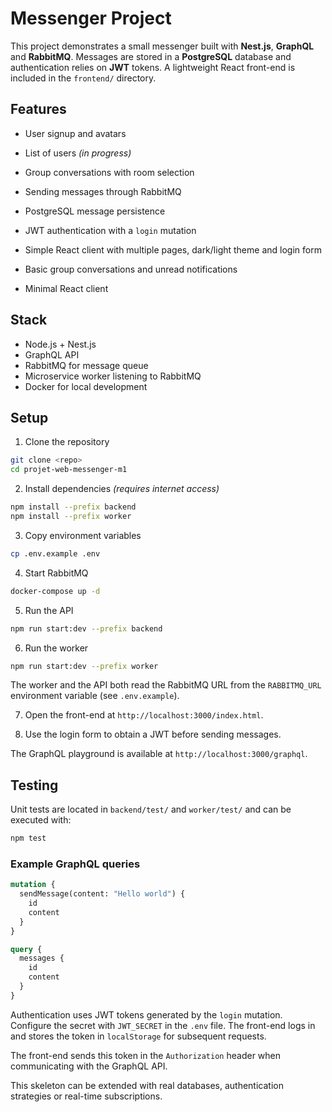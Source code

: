 # Messenger Project


This project demonstrates a small messenger built with **Nest.js**, **GraphQL** and **RabbitMQ**. Messages are stored in a **PostgreSQL** database and authentication relies on **JWT** tokens. A lightweight React front-end is included in the `frontend/` directory.


## Features

- User signup and avatars
- List of users *(in progress)*
- Group conversations with room selection
- Sending messages through RabbitMQ

- PostgreSQL message persistence
- JWT authentication with a `login` mutation
- Simple React client with multiple pages, dark/light theme and login form
- Basic group conversations and unread notifications




- Minimal React client



## Stack

- Node.js + Nest.js
- GraphQL API
- RabbitMQ for message queue
- Microservice worker listening to RabbitMQ
- Docker for local development

## Setup

1. Clone the repository

```bash
git clone <repo>
cd projet-web-messenger-m1
```

2. Install dependencies *(requires internet access)*

```bash
npm install --prefix backend
npm install --prefix worker
```

3. Copy environment variables

```bash
cp .env.example .env
```

4. Start RabbitMQ

```bash
docker-compose up -d
```

5. Run the API

```bash
npm run start:dev --prefix backend
```

6. Run the worker

```bash
npm run start:dev --prefix worker
```
The worker and the API both read the RabbitMQ URL from the `RABBITMQ_URL` environment variable (see `.env.example`).

7. Open the front-end at `http://localhost:3000/index.html`.

8. Use the login form to obtain a JWT before sending messages.





The GraphQL playground is available at `http://localhost:3000/graphql`.

## Testing


Unit tests are located in `backend/test/` and `worker/test/` and can be executed with:








```bash
npm test
```

### Example GraphQL queries

```graphql
mutation {
  sendMessage(content: "Hello world") {
    id
    content
  }
}
```

```graphql
query {
  messages {
    id
    content
  }
}
```

Authentication uses JWT tokens generated by the `login` mutation. Configure the secret with `JWT_SECRET` in the `.env` file. The front-end logs in and stores the token in `localStorage` for subsequent requests.



The front-end sends this token in the `Authorization` header when communicating with the GraphQL API.

This skeleton can be extended with real databases, authentication strategies or real-time subscriptions.

